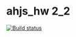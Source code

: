 # ahjs_hw 2_2

[![Build status](https://ci.appveyor.com/api/projects/status/q8j2dtqk9b8lwv8f?svg=true)](https://ci.appveyor.com/project/ShulaevIvan/ahj-hw-1)